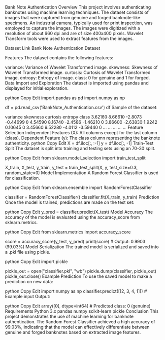 Bank Note Authentication
Overview
This project involves authenticating banknotes using machine learning techniques. The dataset consists of images that were captured from genuine and forged banknote-like specimens. An industrial camera, typically used for print inspection, was employed to capture the images. The images were digitized with a resolution of about 660 dpi and are of size 400x400 pixels. Wavelet Transform tools were used to extract features from the images.

Dataset Link
Bank Note Authentication Dataset

Features
The dataset contains the following features:

variance: Variance of Wavelet Transformed image.
skewness: Skewness of Wavelet Transformed image.
curtosis: Curtosis of Wavelet Transformed image.
entropy: Entropy of image.
class: 0 for genuine and 1 for forged.
Data Import and Exploration
The dataset is imported using pandas and displayed for initial exploration.

python
Copy
Edit
import pandas as pd
import numpy as np

df = pd.read_csv('BankNote_Authentication.csv')
df
Sample of the dataset:

variance	skewness	curtosis	entropy	class
3.62160	8.66610	-2.8073	-0.44699	0
4.54590	8.16740	-2.4586	-1.46210	0
3.86600	-2.63830	1.9242	0.10645	0
3.45660	9.52280	-4.0112	-3.59440	0
...	...	...	...	...
Feature Selection
Independent Features (X): All columns except for the last column (class).
Dependent Feature (y): The class column representing the banknote authenticity.
python
Copy
Edit
X = df.iloc[:, :-1]
y = df.iloc[:, -1]
Train-Test Split
The dataset is split into training and testing sets using an 70-30 split.

python
Copy
Edit
from sklearn.model_selection import train_test_split

X_train, X_test, y_train, y_test = train_test_split(X, y, test_size=0.3, random_state=0)
Model Implementation
A Random Forest Classifier is used for classification.

python
Copy
Edit
from sklearn.ensemble import RandomForestClassifier

classifier = RandomForestClassifier()
classifier.fit(X_train, y_train)
Prediction
Once the model is trained, predictions are made on the test set:

python
Copy
Edit
y_pred = classifier.predict(X_test)
Model Accuracy
The accuracy of the model is evaluated using the accuracy_score from sklearn.metrics.

python
Copy
Edit
from sklearn.metrics import accuracy_score

score = accuracy_score(y_test, y_pred)
print(score)  # Output: 0.9903 (99.03%)
Model Serialization
The trained model is serialized and saved into a .pkl file using pickle.

python
Copy
Edit
import pickle

pickle_out = open("classifier.pkl", "wb")
pickle.dump(classifier, pickle_out)
pickle_out.close()
Example Prediction
To use the saved model to make a prediction on new data:

python
Copy
Edit
import numpy as np
classifier.predict([[2, 3, 4, 1]])  # Example input
Output:

python
Copy
Edit
array([0], dtype=int64)  # Predicted class: 0 (genuine)
Requirements
Python 3.x
pandas
numpy
scikit-learn
pickle
Conclusion
This project demonstrates the use of machine learning for banknote authentication. The Random Forest Classifier achieved a high accuracy of 99.03%, indicating that the model can effectively differentiate between genuine and forged banknotes based on extracted image features.
